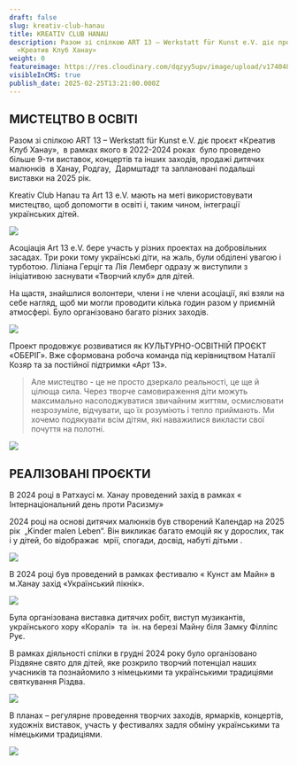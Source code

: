 ```yaml
---
draft: false
slug: kreativ-club-hanau
title: KREATIV CLUB HANAU
description: Разом зі спілкою ART 13 – Werkstatt für Kunst e.V. діє проєкт
  «Креатив Клуб Ханау»
weight: 0
featureimage: https://res.cloudinary.com/dqzyy5upv/image/upload/v1740483968/IMG_0642_ga4rmk.jpg
visibleInCMS: true
publish_date: 2025-02-25T13:21:00.000Z
---
```

## МИСТЕЦТВО В ОСВІТІ

Разом зі спілкою ART 13 – Werkstatt für Kunst e.V. діє проєкт «Креатив Клуб Ханау»,  в рамках якого в 2022-2024 роках  було проведено більше 9-ти виставок, концертів та інших заходів, продажі дитячих малюнків  в Ханау, Родгау,  Дармштадт та заплановані подальші виставки на 2025 рік.

Kreativ Club Hanau та Art 13 e.V. мають на меті використовувати мистецтво, щоб допомогти в освіті і, таким чином, інтеграції українських дітей.

![](https://res.cloudinary.com/dqzyy5upv/image/upload/v1740483950/img4_%D0%BA%D0%BE%D0%BF%D0%B8%D1%8F_nqlgaa.jpg)

Асоціація Art 13 e.V. бере участь у різних проектах на добровільних засадах. Три роки тому українські діти, на жаль, були обділені увагою і турботою. Ліліана Герціг та Лія Лемберг одразу ж виступили з ініціативою заснувати «Творчий клуб» для дітей. 

На щастя, знайшлися волонтери, члени і не члени асоціації, які взяли на себе нагляд, щоб ми могли проводити кілька годин разом у приємній атмосфері. Було організовано багато різних заходів.

![](https://res.cloudinary.com/dqzyy5upv/image/upload/v1740485378/photo_2024-11-22_09-19-24_bc8xna.jpg)

Проект продовжує розвиватися як КУЛЬТУРНО-ОСВІТНІЙ ПРОЄКТ «ОБЕРІГ». Вже сформована робоча команда під керівництвом Наталії Козяр та за постійної підтримки «Арт 13».

> Але мистецтво - це не просто дзеркало реальності, це ще й цілюща сила. Через творче самовираження діти можуть максимально насолоджуватися звичайним життям, осмислювати незрозуміле, відчувати, що їх розуміють і тепло приймають. Ми хочемо подякувати всім дітям, які наважилися викласти свої почуття на полотні.

![](https://res.cloudinary.com/dqzyy5upv/image/upload/v1740483950/img4_%D0%BA%D0%BE%D0%BF%D0%B8%D1%8F_nqlgaa.jpg)


## РЕАЛІЗОВАНІ ПРОЄКТИ

В 2024 році в Ратхаусі м. Ханау проведений захід в рамках « Інтернаціональний
день проти Расизму»

2024 році на основі дитячих малюнків був створений Календар на 2025 рік  „Kinder malen Leben“. Він викликає багато емоцій як у дорослих, так і у дітей, бо відображає  мрії, спогади, досвід, набуті дітьми .

![](https://res.cloudinary.com/dqzyy5upv/image/upload/v1740485456/photo_2025-01-13_10-42-58_zfuqmb.jpg)

В 2024 році був проведений в рамках фестивалю « Кунст ам Майн» в м.Ханау захід «Український пікнік». 

![](https://res.cloudinary.com/dqzyy5upv/image/upload/v1740483950/img1_%D0%BA%D0%BE%D0%BF%D0%B8%D1%8F_glx6tc.jpg)

Була організована виставка дитячих робіт, виступ музикантів, українського хору
«Коралі»  та  ін. на березі Майну біля Замку Філліпс Рує.

В рамках діяльності спілки в грудні 2024 року було організовано Різдвяне свято
для дітей, яке розкрило творчий потенціал наших учасників та познайомило з
німецькими та українськими традиціями святкування Різдва.

![](https://res.cloudinary.com/dqzyy5upv/image/upload/v1740485202/photo_2025-02-09_15-41-13_sga8np.jpg)

В планах – регулярне проведення творчих заходів, ярмарків, концертів,
художніх виставок, участь у фестивалях задля обміну українськими та німецькими
традиціями.

![](https://res.cloudinary.com/dqzyy5upv/image/upload/v1740484882/20250221_152457_xo41ub.jpg)
